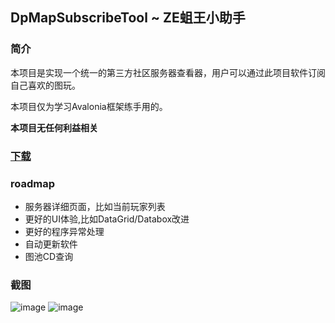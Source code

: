 ## DpMapSubscribeTool ~ ZE蛆王小助手

### 简介
本项目是实现一个统一的第三方社区服务器查看器，用户可以通过此项目软件订阅自己喜欢的图玩。

本项目仅为学习Avalonia框架练手用的。

**本项目无任何利益相关**


### [下载](https://github.com/MikiraSora/DpMapSubscribeTool/releases)

### roadmap
* 服务器详细页面，比如当前玩家列表
* 更好的UI体验,比如DataGrid/Databox改进
* 更好的程序异常处理
* 自动更新软件
* 图池CD查询

### 截图
![image](https://github.com/user-attachments/assets/4a8432cc-8474-4f6b-a537-c689b5ab432c)
![image](https://github.com/user-attachments/assets/22d84636-9fda-41f0-90c4-3d149c961dfd)

